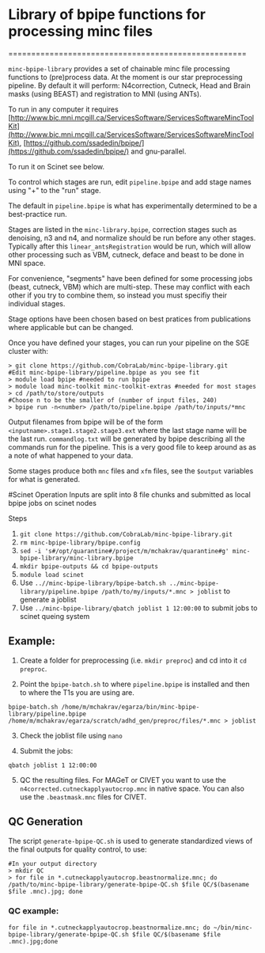 # Library of bpipe functions for processing minc files
====================================================

`minc-bpipe-library` provides a set of chainable minc file processing functions to (pre)process data. At the moment is our star preprocessing pipeline. By default it will perform: N4correction, Cutneck, Head and Brain masks (using BEAST) and registration to MNI (using ANTs). 

To run in any computer it requires [http://www.bic.mni.mcgill.ca/ServicesSoftware/ServicesSoftwareMincToolKit](http://www.bic.mni.mcgill.ca/ServicesSoftware/ServicesSoftwareMincToolKit), [https://github.com/ssadedin/bpipe/](https://github.com/ssadedin/bpipe/) and gnu-parallel.

To run it on Scinet see below.

To control which stages are run, edit ``pipeline.bpipe`` and add stage names using "+" to the "run" stage.

The default in ``pipeline.bpipe`` is what has experimentally determined to be a best-practice run.

Stages are listed in the ``minc-library.bpipe``, correction stages such as denoising, n3 and n4, and normalize
should be run before any other stages. Typically after this ``linear_antsRegistration`` would be run, which will
allow other processing such as VBM, cutneck, deface and beast to be done in MNI space.

For convenience, "segments" have been defined for some processing jobs (beast, cutneck, VBM) which are multi-step.
These may conflict with each other if you try to combine them, so instead you must specifiy their individual stages.

Stage options have been chosen based on best pratices from publications where applicable but can be changed.

Once you have defined your stages, you can run your pipeline on the SGE cluster with:
```
> git clone https://github.com/CobraLab/minc-bpipe-library.git
#Edit minc-bpipe-library/pipeline.bpipe as you see fit
> module load bpipe #needed to run bpipe
> module load minc-toolkit minc-toolkit-extras #needed for most stages
> cd /path/to/store/outputs
#Choose n to be the smaller of (number of input files, 240)
> bpipe run -n<number> /path/to/pipeline.bpipe /path/to/inputs/*mnc
```

Output filenames from bpipe will be of the form ``<inputname>.stage1.stage2.stage3.ext`` where the last stage
name will be the last run. ``commandlog.txt`` will be generated by bpipe describing all the commands run for
the pipeline. This is a very good file to keep around as as a note of what happened to your data.

Some stages produce both ``mnc`` files and ``xfm`` files, see the ``$output`` variables for what is generated.

#Scinet Operation
Inputs are split into 8 file chunks and submitted as local bpipe jobs on scinet nodes

Steps

1. ``git clone https://github.com/CobraLab/minc-bpipe-library.git``
2. ``rm minc-bpipe-library/bpipe.config``
3. ``sed -i 's#/opt/quarantine#/project/m/mchakrav/quarantine#g' minc-bpipe-library/minc-library.bpipe``
4. ``mkdir bpipe-outputs && cd bpipe-outputs``
5. ``module load scinet``
6. Use ``..//minc-bpipe-library/bpipe-batch.sh ../minc-bpipe-library/pipeline.bpipe /path/to/my/inputs/*.mnc > joblist`` to generate a joblist
7. Use ``../minc-bpipe-library/qbatch joblist 1 12:00:00`` to submit jobs to scinet queing system

## Example:

1. Create a folder for preprocessing (i.e. `mkdir preproc`) and cd into it `cd preproc`.

2. Point the `bpipe-batch.sh` to where `pipeline.bpipe` is installed and then to where the T1s you are using are.

`bpipe-batch.sh /home/m/mchakrav/egarza/bin/minc-bpipe-library/pipeline.bpipe /home/m/mchakrav/egarza/scratch/adhd_gen/preproc/files/*.mnc > joblist`

3. Check the joblist file using `nano`

4. Submit the jobs:

`qbatch joblist 1 12:00:00`

5. QC the resulting files. For MAGeT or CIVET you want to use the `n4corrected.cutneckapplyautocrop.mnc` in native space. You can also use the `.beastmask.mnc` files for CIVET.

## QC Generation
The script ``generate-bpipe-QC.sh`` is used to generate standardized views of the final outputs for quality control, to use:

```
#In your output directory
> mkdir QC
> for file in *.cutneckapplyautocrop.beastnormalize.mnc; do /path/to/minc-bpipe-library/generate-bpipe-QC.sh $file QC/$(basename $file .mnc).jpg; done
```
### QC example:

`for file in *.cutneckapplyautocrop.beastnormalize.mnc; do ~/bin/minc-bpipe-library/generate-bpipe-QC.sh $file QC/$(basename $file .mnc).jpg;done`

